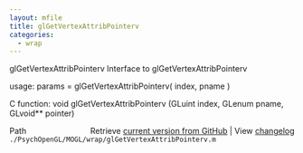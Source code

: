 ```yaml
---
layout: mfile
title: glGetVertexAttribPointerv
categories:
  - wrap
---
```


glGetVertexAttribPointerv  Interface to glGetVertexAttribPointerv

usage:  params = glGetVertexAttribPointerv\( index, pname \)

C function:  void glGetVertexAttribPointerv \(GLuint index, GLenum pname, GLvoid\*\* pointer\)


<div class="code_header" style="text-align:right;">
  <span style="float:left;">Path&nbsp;&nbsp;</span> <span class="counter">Retrieve <a href=
  "https://raw.github.com/Psychtoolbox-3/Psychtoolbox-3/beta/./PsychOpenGL/MOGL/wrap/glGetVertexAttribPointerv.m">current version from GitHub</a> | View <a href=
  "https://github.com/Psychtoolbox-3/Psychtoolbox-3/commits/beta/./PsychOpenGL/MOGL/wrap/glGetVertexAttribPointerv.m">changelog</a></span>
</div>
<div class="code">
  <code>./PsychOpenGL/MOGL/wrap/glGetVertexAttribPointerv.m</code>
</div>
